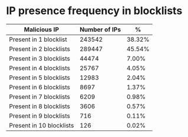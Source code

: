 # IP presence frequency in blocklists
| Malicious IP | Number of IPs | % |
|----|----|----|
| Present in 1 blocklist | 243542 | 38.32% |
| Present in 2 blocklists | 289447 | 45.54% |
| Present in 3 blocklists | 44474 | 7.00% |
| Present in 4 blocklists | 25767 | 4.05% |
| Present in 5 blocklists | 12983 | 2.04% |
| Present in 6 blocklists | 8697 | 1.37% |
| Present in 7 blocklists | 6209 | 0.98% |
| Present in 8 blocklists | 3606 | 0.57% |
| Present in 9 blocklists | 716 | 0.11% |
| Present in 10 blocklists | 126 | 0.02% |
